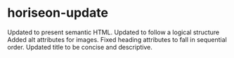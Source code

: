 # horiseon-update
Updated to present semantic HTML.
Updated to follow a logical structure
Added alt attributes for images.
Fixed heading attributes to fall in sequential order.
Updated title to be concise and descriptive.

